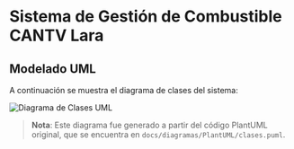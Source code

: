 # Sistema de Gestión de Combustible CANTV Lara

## Modelado UML

A continuación se muestra el diagrama de clases del sistema:

![Diagrama de Clases UML](//www.plantuml.com/plantuml/png/pLRFRlj44BxxAOPSw4yeqQySVK2jMeegQ0LjrQirMK-SBUjTTsSS5De-34VEF49VZDtOOLFNYIeGY9pM-RxvCzytc_Y41RsqjSc-a2NL18r1RJFHOWZEDLOUQuIIuCmW4yCKRZKBTTzzHopwzG-xmLqzRyFZt8JpwVNTFVo07hEiGVKpLWIJArUISGpd3sWhDu6d3C976MGEYInvB9t_rf0IhvMBSF_vIfSvdBRYBZIPCdrTRnBcSBP4lu6EZZz__fHmXQ6sBh4i1ErZIpbS68Soo6BrYao1IbequmnYmV9DdQztoon8BR5Gdb1fPtCuHw4xNLFAacXz7VthGUvqciAAWiKNnT6d7C91sof15KdHEA_82ZvGiHaayXPnXaJJt47571zSnEVE6KAR68mhYi3AwQw9bonv4tjqVEOij_L7NAcsLWOndITTsUzfVVJUuA62UuLJNUcFk_TtjUmSMZXVen2MECPJQ5Hhq1TzLmLQ8Q-TJy8ValLbvpwS_dW9zvf-kINXFRUXXtTL3tlirqoImq_n5D24CNaTbujyiKcKfqotVq69ZgqioOfMADhPBeH2aD4iYTMGhpNpE6EeS0JYo3V4ZRDC2L6UK6WSyoHUqseFsZRbtiYIMBnR3y7awLQko4Y23LUyt-v_B7UVvpyI-y1yALrSvoA97tVnVsVNu68a-VRTYyJOzUgA1FEEEghNAeHiUokraf5fH_w8nYOxn19NU6eyCLdPU9tAxLcxVs-QtP_kuHpZ-C49abTV1lyCge0HPoD_ti_FqwbxUfCVSfWSvzUJxDslsspspOYYaLyHn_euoVeako73v8byk4AIEqQrF9uzUJCaZoNQFmBtf5GbXGt760ParWc1rzLIm2t6jwvxguB6QwjqWmOUMu9aNs0Onr1jGuc1pEllNJX3sR-hpGBlqYhJhWcwnUgyZGHBbGjFiuni2R6ZOL-3BRgXIhDu13Am32SNvuc9L4VXm8bFM6BgAu8WkYOMh9j8mLPS_VgRn3vtQf-4KrkRFm40)

> **Nota**: Este diagrama fue generado a partir del código PlantUML original, que se encuentra en `docs/diagramas/PlantUML/clases.puml`.